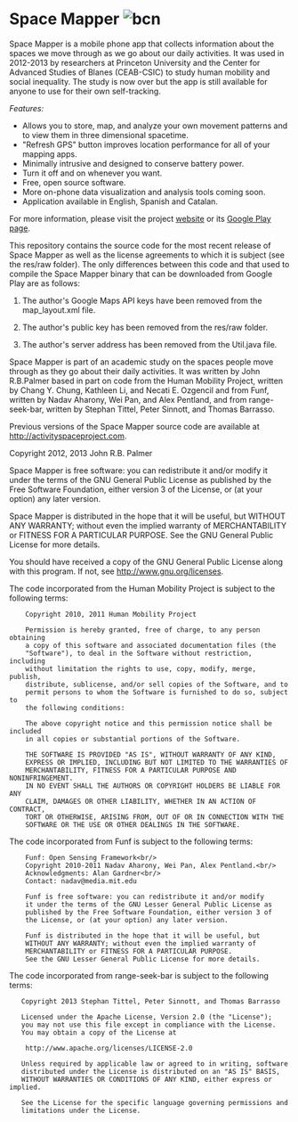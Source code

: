 # **Space Mapper** ![bcn](http://activityspaceproject.com/bannerRight_la.png)

Space Mapper is a mobile phone app that collects information about the spaces we move through as we go about our daily activities. It was used in 2012-2013 by researchers at Princeton University and the Center for Advanced Studies of Blanes (CEAB-CSIC) to study human mobility and social inequality. The study is now over but the app is still available for anyone to use for their own self-tracking.

*Features:*
* Allows you to store, map, and analyze your own movement patterns and to view them in three dimensional spacetime.
* "Refresh GPS" button improves location performance for all of your mapping apps.
* Minimally intrusive and designed to conserve battery power.
* Turn it off and on whenever you want.
* Free, open source software. 
* More on-phone data visualization and analysis tools coming soon.
* Application available in English, Spanish and Catalan.

For more information, please visit the project [website](<http://activityspaceproject.com>) or its [Google Play page]( http://play.google.com/store/apps/details?id=edu.princeton.jrpalmer.asm).

This repository contains the source code for the most recent release of Space Mapper as well as the license agreements to which it is subject (see the res/raw folder). The only differences between this code and that used to compile the Space Mapper binary that can be downloaded from Google Play are as follows:

1. The author's Google Maps API keys have been removed from the map_layout.xml file.

2. The author's public key has been removed from the res/raw folder.

3. The author's server address has been removed from the Util.java file.

Space Mapper is part of an academic study on the spaces people move 
through as they go about their daily activities. It was written by John R.B.Palmer based in part on code from the Human Mobility Project, written by Chang Y. Chung, Kathleen Li, and Necati E. Ozgencil and from Funf, written by Nadav Aharony, Wei Pan, and Alex Pentland, and from range-seek-bar, written by Stephan Tittel, Peter Sinnott, and Thomas Barrasso.

Previous versions of the Space Mapper source code are available at <http://activityspaceproject.com>.

Copyright 2012, 2013 John R.B. Palmer
 
Space Mapper is free software: you can redistribute it and/or modify it under the terms of the GNU General Public License as published by the Free Software Foundation, either version 3 of the License, or  (at your option) any later version.

Space Mapper is distributed in the hope that it will be useful, but WITHOUT ANY WARRANTY; without even the implied warranty of MERCHANTABILITY or FITNESS FOR A PARTICULAR PURPOSE.  See the GNU General Public License for more details.

You should have received a copy of the GNU General Public License along with this program.  If not, see http://www.gnu.org/licenses.

The code incorporated from the Human Mobility Project is subject to the following terms:

		Copyright 2010, 2011 Human Mobility Project

		Permission is hereby granted, free of charge, to any person obtaining
		a copy of this software and associated documentation files (the
		"Software"), to deal in the Software without restriction, including
		without limitation the rights to use, copy, modify, merge, publish,
		distribute, sublicense, and/or sell copies of the Software, and to
		permit persons to whom the Software is furnished to do so, subject to
		the following conditions:

		The above copyright notice and this permission notice shall be included
		in all copies or substantial portions of the Software.

		THE SOFTWARE IS PROVIDED "AS IS", WITHOUT WARRANTY OF ANY KIND,
		EXPRESS OR IMPLIED, INCLUDING BUT NOT LIMITED TO THE WARRANTIES OF
		MERCHANTABILITY, FITNESS FOR A PARTICULAR PURPOSE AND NONINFRINGEMENT.
		IN NO EVENT SHALL THE AUTHORS OR COPYRIGHT HOLDERS BE LIABLE FOR ANY
		CLAIM, DAMAGES OR OTHER LIABILITY, WHETHER IN AN ACTION OF CONTRACT,
		TORT OR OTHERWISE, ARISING FROM, OUT OF OR IN CONNECTION WITH THE
		SOFTWARE OR THE USE OR OTHER DEALINGS IN THE SOFTWARE.

The code incorporated from Funf is subject to the following terms:

  		Funf: Open Sensing Framework<br/>
 		Copyright 2010-2011 Nadav Aharony, Wei Pan, Alex Pentland.<br/> 
  		Acknowledgments: Alan Gardner<br/>
  		Contact: nadav@media.mit.edu
  
  		Funf is free software: you can redistribute it and/or modify
  		it under the terms of the GNU Lesser General Public License as 
  		published by the Free Software Foundation, either version 3 of 
  		the License, or (at your option) any later version. 
  
 		Funf is distributed in the hope that it will be useful, but 
  		WITHOUT ANY WARRANTY; without even the implied warranty of 
  		MERCHANTABILITY or FITNESS FOR A PARTICULAR PURPOSE.  
  		See the GNU Lesser General Public License for more details.
  

The code incorporated from range-seek-bar is subject to the following terms:

	   Copyright 2013 Stephan Tittel, Peter Sinnott, and Thomas Barrasso

	   Licensed under the Apache License, Version 2.0 (the "License");
	   you may not use this file except in compliance with the License.
	   You may obtain a copy of the License at

		http://www.apache.org/licenses/LICENSE-2.0

	   Unless required by applicable law or agreed to in writing, software
	   distributed under the License is distributed on an "AS IS" BASIS,
	   WITHOUT WARRANTIES OR CONDITIONS OF ANY KIND, either express or implied.
	   
	   See the License for the specific language governing permissions and
	   limitations under the License. 

